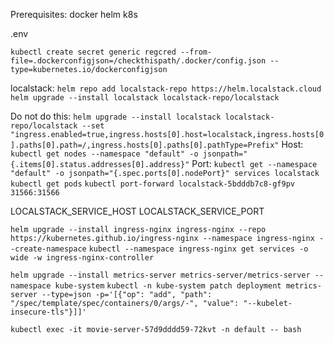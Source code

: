 Prerequisites:
docker
helm
k8s

.env

`kubectl create secret generic regcred --from-file=.dockerconfigjson=/checkthispath/.docker/config.json --type=kubernetes.io/dockerconfigjson`

localstack:
`helm repo add localstack-repo https://helm.localstack.cloud`
`helm upgrade --install localstack localstack-repo/localstack`


Do not do this: `helm upgrade --install localstack localstack-repo/localstack --set "ingress.enabled=true,ingress.hosts[0].host=localstack,ingress.hosts[0].paths[0].path=/,ingress.hosts[0].paths[0].pathType=Prefix"`
Host: `kubectl get nodes --namespace "default" -o jsonpath="{.items[0].status.addresses[0].address}"`
Port: `kubectl get --namespace "default" -o jsonpath="{.spec.ports[0].nodePort}" services localstack`
`kubectl get pods`
`kubectl port-forward localstack-5bdddb7c8-gf9pv 31566:31566`

LOCALSTACK_SERVICE_HOST
LOCALSTACK_SERVICE_PORT

`helm upgrade --install ingress-nginx ingress-nginx --repo https://kubernetes.github.io/ingress-nginx --namespace ingress-nginx --create-namespace`
`kubectl --namespace ingress-nginx get services -o wide -w ingress-nginx-controller`


`helm upgrade --install metrics-server metrics-server/metrics-server --namespace kube-system`
`kubectl -n kube-system patch deployment metrics-server --type=json -p='[{"op": "add", "path": "/spec/template/spec/containers/0/args/-", "value": "--kubelet-insecure-tls"}]]'`

`kubectl exec -it movie-server-57d9dddd59-72kvt -n default -- bash`
